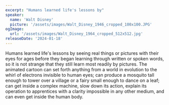 ```yaml
---
excerpt: "Humans learned life's lessons by"
speaker:
  name: 'Walt Disney'
  picture: '/assets/images/Walt_Disney_1946_cropped_100x100.JPG'
ogImage:
  url: '/assets/images/Walt_Disney_1964_cropped_512x512.jpg'
releaseDate: '2024-01-18'
---
```


Humans learned life's lessons by seeing real things or pictures with their eyes for ages before they began learning through written or spoken words, so it is not strange that they still learn most readily by pictures. The animated cartoon can set forth anything from a world in evolution to the whirl of electrons invisible to human eyes; can produce a mosquito tall enough to tower over a village or a fairy small enough to dance on a leaf; can get inside a complex machine, slow down its action, explain its operation to apprentices with a clarity impossible in any other medium, and can even get inside the human body.
